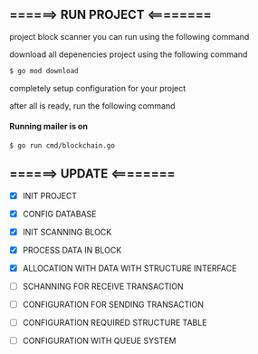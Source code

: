 ## ======> RUN PROJECT <========

project block scanner you can run using the following command

download all depenencies project using the following command
```bash
$ go mod download
```

completely setup configuration for your project

after all is ready, run the following command

#### Running mailer is on
```bash
$ go run cmd/blockchain.go
```

## ======> UPDATE <========
- [x] INIT PROJECT
- [x] CONFIG DATABASE
- [x] INIT SCANNING BLOCK
- [x] PROCESS DATA IN BLOCK
- [x] ALLOCATION WITH DATA WITH STRUCTURE INTERFACE
- [ ] SCHANNING FOR RECEIVE TRANSACTION
- [ ] CONFIGURATION FOR SENDING TRANSACTION
- [ ] CONFIGURATION REQUIRED STRUCTURE TABLE
- [ ] CONFIGURATION WITH QUEUE SYSTEM

